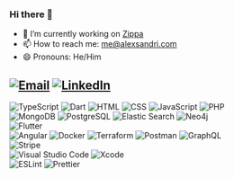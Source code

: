 ### Hi there 👋

- 🔭 I’m currently working on [Zippa](https://zippa.pizza)
- 📫 How to reach me: <me@alexsandri.com>
- 😄 Pronouns: He/Him

[![Email](https://img.shields.io/badge/Email-D14836?style=for-the-badge&logo=gmail&logoColor=white)](mailto:me@alexsandri.com)
[![LinkedIn](https://img.shields.io/badge/LinkedIn-0077B5?style=for-the-badge&logo=linkedin&logoColor=white)](https://linkedin.com/in/alex-sandri)
---
![TypeScript](https://img.shields.io/badge/TypeScript-007ACC?style=for-the-badge&logo=typescript&logoColor=white)
![Dart](https://img.shields.io/badge/Dart-0175C2?style=for-the-badge&logo=dart&logoColor=white)
![HTML](https://img.shields.io/badge/HTML5-E34F26?style=for-the-badge&logo=html5&logoColor=white)
![CSS](https://img.shields.io/badge/CSS3-1572B6?style=for-the-badge&logo=css3&logoColor=white)
![JavaScript](https://img.shields.io/badge/JavaScript-323330?style=for-the-badge&logo=javascript&logoColor=F7DF1E)
![PHP](https://img.shields.io/badge/PHP-777BB4?style=for-the-badge&logo=php&logoColor=white)\
![MongoDB](https://img.shields.io/badge/MongoDB-white?style=for-the-badge&logo=mongodb&logoColor=4EA94B)
![PostgreSQL](https://img.shields.io/badge/PostgreSQL-316192?style=for-the-badge&logo=postgresql&logoColor=white)
![Elastic Search](https://img.shields.io/badge/Elastic_Search-005571?style=for-the-badge&logo=elasticsearch&logoColor=white)
![Neo4j](https://img.shields.io/badge/Neo4j-018bff?style=for-the-badge&logo=neo4j&logoColor=white)\
![Flutter](https://img.shields.io/badge/Flutter-02569B?style=for-the-badge&logo=flutter&logoColor=white)\
![Angular](https://img.shields.io/badge/Angular-DD0031?style=for-the-badge&logo=angular&logoColor=white)
![Docker](https://img.shields.io/badge/Docker-2CA5E0?style=for-the-badge&logo=docker&logoColor=white)
![Terraform](https://img.shields.io/badge/Terraform-7B42BC?style=for-the-badge&logo=terraform&logoColor=white)
![Postman](https://img.shields.io/badge/Postman-FF6C37?style=for-the-badge&logo=Postman&logoColor=white)
![GraphQL](https://img.shields.io/badge/GraphQl-E10098?style=for-the-badge&logo=graphql&logoColor=white)\
![Stripe](https://img.shields.io/badge/Stripe-008CDD?style=for-the-badge&logo=stripe&logoColor=white)\
![Visual Studio Code](https://img.shields.io/badge/Visual_Studio_Code-0078D4?style=for-the-badge&logo=visual%20studio%20code&logoColor=white)
![Xcode](https://img.shields.io/badge/Xcode-007ACC?style=for-the-badge&logo=Xcode&logoColor=white)\
![ESLint](https://img.shields.io/badge/eslint-3A33D1?style=for-the-badge&logo=eslint&logoColor=white)
![Prettier](https://img.shields.io/badge/prettier-1A2C34?style=for-the-badge&logo=prettier&logoColor=F7BA3E)
